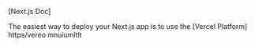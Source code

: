 
[Next.js Doc] 
  
The easiest way to deploy your Next.js app is to use the [Vercel Platform] https/vereo mnuiumltlt
